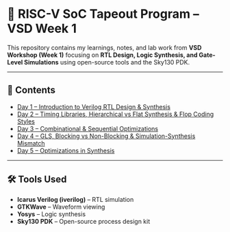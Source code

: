 # 🚀 RISC-V SoC Tapeout Program – VSD Week 1

This repository contains my learnings, notes, and lab work from **VSD Workshop (Week 1)** focusing on **RTL Design, Logic Synthesis, and Gate-Level Simulations** using open-source tools and the Sky130 PDK.

---

## 📅 Contents

* [Day 1 – Introduction to Verilog RTL Design & Synthesis](week1/Day1.md)
* [Day 2 – Timing Libraries, Hierarchical vs Flat Synthesis & Flop Coding Styles](./week1/day2.md)
* [Day 3 – Combinational & Sequential Optimizations](./week1/day3.md)
* [Day 4 – GLS, Blocking vs Non-Blocking & Simulation-Synthesis Mismatch](./week1/day4.md)
* [Day 5 – Optimizations in Synthesis](./week1/day5.md)

---

## 🛠 Tools Used

* **Icarus Verilog (iverilog)** – RTL simulation
* **GTKWave** – Waveform viewing
* **Yosys** – Logic synthesis
* **Sky130 PDK** – Open-source process design kit






